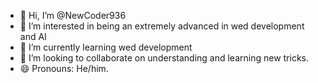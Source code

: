 - 👋 Hi, I’m @NewCoder936
- 👀 I’m interested in being an extremely advanced in wed development and AI
- 🌱 I’m currently learning wed development
- 💞️ I’m looking to collaborate on understanding and learning new tricks.
- 😄 Pronouns: He/him.

<!---
NewCoder936/NewCoder936 is a ✨ special ✨ repository because its `README.md` (this file) appears on your GitHub profile.
You can click the Preview link to take a look at your changes.
--->
